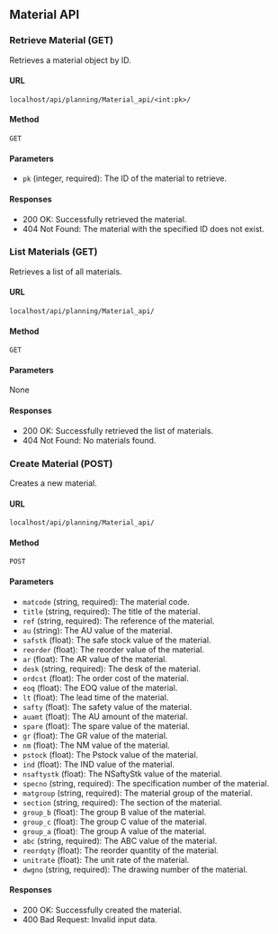 ## Material API

### Retrieve Material (GET)
Retrieves a material object by ID.

#### URL
```
localhost/api/planning/Material_api/<int:pk>/
```

#### Method
```
GET
```

#### Parameters
- `pk` (integer, required): The ID of the material to retrieve.

#### Responses
- 200 OK: Successfully retrieved the material.
- 404 Not Found: The material with the specified ID does not exist.

### List Materials (GET)
Retrieves a list of all materials.

#### URL
```
localhost/api/planning/Material_api/
```

#### Method
```
GET
```

#### Parameters
None

#### Responses
- 200 OK: Successfully retrieved the list of materials.
- 404 Not Found: No materials found.

### Create Material (POST)
Creates a new material.

#### URL
```
localhost/api/planning/Material_api/
```

#### Method
```
POST
```

#### Parameters
- `matcode` (string, required): The material code.
- `title` (string, required): The title of the material.
- `ref` (string, required): The reference of the material.
- `au` (string): The AU value of the material.
- `safstk` (float): The safe stock value of the material.
- `reorder` (float): The reorder value of the material.
- `ar` (float): The AR value of the material.
- `desk` (string, required): The desk of the material.
- `ordcst` (float): The order cost of the material.
- `eoq` (float): The EOQ value of the material.
- `lt` (float): The lead time of the material.
- `safty` (float): The safety value of the material.
- `auamt` (float): The AU amount of the material.
- `spare` (float): The spare value of the material.
- `gr` (float): The GR value of the material.
- `nm` (float): The NM value of the material.
- `pstock` (float): The Pstock value of the material.
- `ind` (float): The IND value of the material.
- `nsaftystk` (float): The NSaftyStk value of the material.
- `specno` (string, required): The specification number of the material.
- `matgroup` (string, required): The material group of the material.
- `section` (string, required): The section of the material.
- `group_b` (float): The group B value of the material.
- `group_c` (float): The group C value of the material.
- `group_a` (float): The group A value of the material.
- `abc` (string, required): The ABC value of the material.
- `reordqty` (float): The reorder quantity of the material.
- `unitrate` (float): The unit rate of the material.
- `dwgno` (string, required): The drawing number of the material.

#### Responses
- 200 OK: Successfully created the material.
- 400 Bad Request: Invalid input data.

